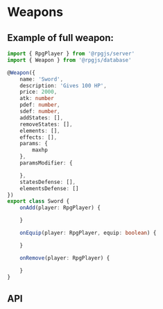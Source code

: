 # Weapons

<Partial page="prerequisites-data" />

## Example of full weapon:

```ts
import { RpgPlayer } from '@rpgjs/server'
import { Weapon } from '@rpgjs/database'

@Weapon({  
    name: 'Sword',
    description: 'Gives 100 HP',
    price: 2000,
    atk: number
    pdef: number,
    sdef: number,
    addStates: [],
    removeStates: [],
    elements: [],
    effects: [],
    params: {
        maxhp
    },
    paramsModifier: {

    },
    statesDefense: [],
    elementsDefense: []
})
export class Sword {
    onAdd(player: RpgPlayer) {

    }

    onEquip(player: RpgPlayer, equip: boolean) {

    }

    onRemove(player: RpgPlayer) {

    }
}
```

## API

<ApiContent page="Weapon" />